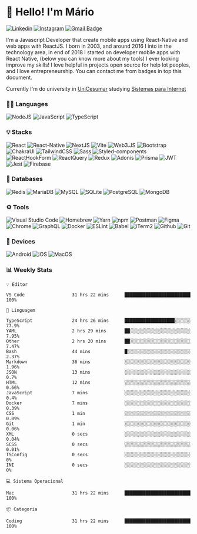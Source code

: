 # 👋 Hello! I'm Mário

[![Linkedin](https://img.shields.io/badge/-LinkedIn-blue?style=flat&logo=Linkedin&logoColor=white&link=https://www.linkedin.com/in/rebeccamanzi/)](https://www.linkedin.com/in/mariosantos-dev/)
[![Instagram](https://img.shields.io/badge/-Instagram-C13584?style=flat&labelColor=C13584&logo=instagram&logoColor=white&link=https://www.instagram.com/codepwr/)](https://www.instagram.com/mariosantos.dev/)
[![Gmail Badge](https://img.shields.io/badge/-mariodev7@gmail.com-c14438?style=flat&logo=Gmail&logoColor=white&link=mailto:mariodev7@gmail.com)](mailto:mariodev7@gmail.com)

I'm a Javascript Developer that create mobile apps using React-Native and web apps with ReactJS. I born in 2003, and around 2016 I into in the technology area, in end of 2018 I started on developer mobile apps with React Native, (below you can know more about my tools) I ever looking improve my skills!
I love helpful in projects open source for help lot peoples, and I love entrepreneurship.
You can contact me from badges in top this document.

Currently I'm do university in [UniCesumar](https://www.unicesumar.edu.br/home/) studying [Sistemas para Internet](https://www.unicesumar.edu.br/ead/cursos-graduacao/sistemas-para-internet/)

### 👨‍💻 Languages

![NodeJS](https://img.shields.io/badge/Node.js-6DA55F?style=flat&logo=node.js&logoColor=white)
![JavaScript](https://img.shields.io/badge/JavaScript-F7DF1E?style=flat&logo=JavaScript&logoColor=white)
![TypeScript](https://img.shields.io/badge/TypeScript-007ACC?style=flat&logo=TypeScript&logoColor=white)

### 💡 Stacks

![React](https://img.shields.io/badge/React-61dafb?style=flat&logo=React&logoColor=black)
![React-Native](https://img.shields.io/badge/React%20Native-61DAFB?style=flat&logo=React&logoColor=black)
![NextJS](https://img.shields.io/badge/NextJS-111111?style=flat&logo=Next.js&logoColor=white)
![Vite](https://img.shields.io/badge/Vite-646CFF?style=flat&logo=vite&logoColor=white)
![Web3.JS](https://img.shields.io/badge/Web3.JS-F16822?style=flat&logo=Web3.JS&logoColor=white)
![Bootstrap](https://img.shields.io/badge/Bootstrap-7952B3?style=flat&logo=Bootstrap&logoColor=white)
![ChakraUI](https://img.shields.io/badge/ChakraUI-319795?style=flat&logo=ChakraUI&logoColor=white)
![TailwindCSS](https://img.shields.io/badge/TailwindCSS-06B6D4?style=flat&logo=TailwindCSS&logoColor=white)
![Sass](https://img.shields.io/badge/Sass-CC6699?style=flat&logo=Sass&logoColor=white)
![Styled-components](https://img.shields.io/badge/Styled%20Components-DB7093?style=flat&logo=Styled-components&logoColor=white)
![ReactHookForm](https://img.shields.io/badge/ReactHookForm-EC5990?style=flat&logo=ReactHookForm&logoColor=white)
![ReactQuery](https://img.shields.io/badge/ReactQuery-FF4154?style=flat&logo=ReactQuery&logoColor=white)
![Redux](https://img.shields.io/badge/Redux-%23593d88.svg?style=flate&logo=redux&logoColor=white)
![Adonis](https://img.shields.io/badge/Adonis-5A45FF?style=flat&logo=adonisJS&logoColor=white)
![Prisma](https://img.shields.io/badge/Prisma-2D3748?style=flat&logo=Prisma&logoColor=white)
![JWT](https://img.shields.io/badge/JWT-000000?style=flat&logo=JSONWebTokens&logoColor=white)
![Jest](https://img.shields.io/badge/Jest-C21325?style=flat&logo=Jest&logoColor=white)
![Firebase](https://img.shields.io/badge/Firebase-FFCA28?style=flat&logo=Firebase&logoColor=white)

### 💾 Databases

![Redis](https://img.shields.io/badge/Redis-DC382D?style=flat&logo=Redis&logoColor=white)
![MariaDB](https://img.shields.io/badge/MariaDB-003545?style=flat&logo=MariaDB&logoColor=white)
![MySQL](https://img.shields.io/badge/MySQL-4479A1?style=flat&logo=MySQL&logoColor=white)
![SQLite](https://img.shields.io/badge/SQLite-003B57?style=flat&logo=SQLite&logoColor=white)
![PostgreSQL](https://img.shields.io/badge/PostgreSQL-4169E1?style=flat&logo=PostgreSQL&logoColor=white)
![MongoDB](https://img.shields.io/badge/MongoDB-47A248?style=flat&logo=MongoDB&logoColor=white)

### ⚙️ Tools

![Visual Studio Code](https://img.shields.io/badge/Visual_Studio_Code-007ACC?style=flat&logo=Visual-Studio-Code&logoColor=white)
![Homebrew](https://img.shields.io/badge/Homebrew-FBB040?style=flat&logo=Homebrew&logoColor=white)
![Yarn](https://img.shields.io/badge/Yarn-2C8EBB?style=flat&logo=Yarn&logoColor=white)
![npm](https://img.shields.io/badge/npm-CB3837?style=flat&logo=Npm&logoColor=white)
![Postman](https://img.shields.io/badge/Postman-FF6C37?style=flat&logo=Postman&logoColor=white)
![Figma](https://img.shields.io/badge/Figma-F24E1E?style=flat&logo=Figma&logoColor=white)
![Chrome](https://img.shields.io/badge/Chrome-4285F4?style=flat&logo=google%20chrome&logoColor=white)
![GraphQL](https://img.shields.io/badge/-GraphQL-E10098?style=flat&logo=graphql&logoColor=white)
![Docker](https://img.shields.io/badge/Docker-%230db7ed.svg?style=flat&logo=docker&logoColor=white)
![ESLint](https://img.shields.io/badge/ESLint-4B3263?style=flat&logo=eslint&logoColor=white)
![Babel](https://img.shields.io/badge/Babel-F9DC3e?style=flat&logo=babel&logoColor=black)
![iTerm2](https://img.shields.io/badge/iTerm2-000000.svg?style=flate&logo=iTerm2&logoColor=white)
![Github](https://img.shields.io/badge/Github-%23171515.svg?style=flate&logo=github&logoColor=white)
![Git](https://img.shields.io/badge/Git-F05032.svg?style=flate&logo=Git&logoColor=white)

### 📱 Devices

![Android](https://img.shields.io/badge/Android-3DDC84?style=flat&logo=android&logoColor=white)
![iOS](https://img.shields.io/badge/Device-1A1A1A?style=flat&logo=iOS&logoColor=white)
![MacOS](https://img.shields.io/badge/MacOS-1A1A1A?style=flat&logo=Apple&logoColor=white)

### 📊 Weekly Stats

```text
💡 Editor

VS Code                  31 hrs 22 mins      █████████████████████████       100%
```
```text
💬 Linguagem

TypeScript               24 hrs 26 mins      ███████████████████░░░░░░      77.9%
YAML                     2 hrs 29 mins       ██░░░░░░░░░░░░░░░░░░░░░░░      7.95%
Other                    2 hrs 20 mins       ██░░░░░░░░░░░░░░░░░░░░░░░      7.47%
Bash                     44 mins             █░░░░░░░░░░░░░░░░░░░░░░░░      2.37%
Markdown                 36 mins             ░░░░░░░░░░░░░░░░░░░░░░░░░      1.96%
JSON                     13 mins             ░░░░░░░░░░░░░░░░░░░░░░░░░       0.7%
HTML                     12 mins             ░░░░░░░░░░░░░░░░░░░░░░░░░      0.66%
JavaScript               7 mins              ░░░░░░░░░░░░░░░░░░░░░░░░░       0.4%
Docker                   7 mins              ░░░░░░░░░░░░░░░░░░░░░░░░░      0.39%
CSS                      1 min               ░░░░░░░░░░░░░░░░░░░░░░░░░      0.09%
Git                      1 min               ░░░░░░░░░░░░░░░░░░░░░░░░░      0.06%
XML                      0 secs              ░░░░░░░░░░░░░░░░░░░░░░░░░      0.04%
SCSS                     0 secs              ░░░░░░░░░░░░░░░░░░░░░░░░░      0.01%
TSConfig                 0 secs              ░░░░░░░░░░░░░░░░░░░░░░░░░         0%
INI                      0 secs              ░░░░░░░░░░░░░░░░░░░░░░░░░         0%
```
```text
💻 Sistema Operacional

Mac                      31 hrs 22 mins      █████████████████████████       100%
```
```text
📦 Categoria

Coding                   31 hrs 22 mins      █████████████████████████       100%
```
